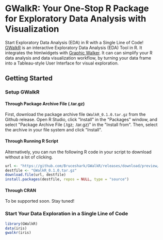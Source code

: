 # GWalkR: Your One-Stop R Package for Exploratory Data Analysis with Visualization

Start Exploratory Data Analysis (EDA) in R with a Single Line of Code!
[GWalkR](https://github.com/Kanaries/GWalkR) is an interactive Exploratory Data Analysis (EDA) Tool in R.
It integrates the htmlwidgets with [Graphic Walker](https://github.com/Kanaries/graphic-walker).
It can can simplify your R data analysis and data visualization workflow, by turning your data frame into a Tableau-style User Interface for visual exploration.

## Getting Started

### Setup GWalkR

#### Through Package Archive File (.tar.gz)

First, download the package archive file `GWalkR_0.1.0.tar.gz` from the Github release.
Open R Studio, click "Install" in the "Packages" window, and select "Package Archive File (.tgz; .tar.gz)" in the "Install from". Then, select the archive in your file system and click "Install".

#### Through Running R Script

Alternatively, you can run the following R code in your script to download without a lot of clicking.

```R
url <- "https://github.com/Bruceshark/GWalkR/releases/download/preview/GWalkR_0.1.0.tar.gz"
destfile <- "GWalkR_0.1.0.tar.gz"
download.file(url, destfile)
install.packages(destfile, repos = NULL, type = "source")
```

#### Through CRAN

To be supported soon. Stay tuned!


### Start Your Data Exploration in a Single Line of Code

```R
library(GWalkR)
data(iris)
gwalkr(iris)
```


